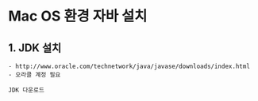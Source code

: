 # Mac OS 환경 자바 설치
## 1. JDK 설치
    - http://www.oracle.com/technetwork/java/javase/downloads/index.html
    - 오라클 계정 필요

    JDK 다운로드
    



    
